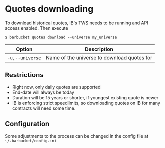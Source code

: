 # Quotes downloading
To download historical quotes, IB's TWS needs to be running and API access enabled. Then execute

```console
$ barbucket quotes download --universe my_universe
```
| Option | Description |
| ------ | ----------- |
| `-u`, `--universe` | Name of the universe to download quotes for |
 

## Restrictions
- Right now, only daily quotes are supported
- End-date will always be today
- Duration will be 15 years or shorter, if youngest existing quote is newer
- IB is enforcing strict speedlimits, so downloading quotes on IB for many contracts will need some time.

## Configuration
Some adjustments to the process can be changed in the config file at 
`~/.barbucket/config.ini`
